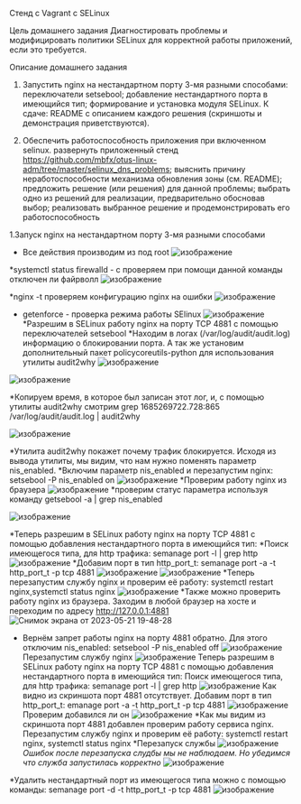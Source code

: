Стенд с Vagrant c SELinux

Цель домашнего задания
Диагностировать проблемы и модифицировать политики SELinux для корректной работы приложений, если это требуется.

Описание домашнего задания
1. Запустить nginx на нестандартном порту 3-мя разными способами:
переключатели setsebool;
добавление нестандартного порта в имеющийся тип;
формирование и установка модуля SELinux.
К сдаче:
README с описанием каждого решения (скриншоты и демонстрация приветствуются). 

2. Обеспечить работоспособность приложения при включенном selinux.
развернуть приложенный стенд https://github.com/mbfx/otus-linux-adm/tree/master/selinux_dns_problems; 
выяснить причину неработоспособности механизма обновления зоны (см. README);
предложить решение (или решения) для данной проблемы;
выбрать одно из решений для реализации, предварительно обосновав выбор;
реализовать выбранное решение и продемонстрировать его работоспособность

1.Запуск nginx на нестандартном порту 3-мя разными способами 
* Все действия производим из под root
![изображение](https://github.com/AlexanderSerg-jun/hm_SElinux/assets/85576634/7d153bb5-8b37-4585-a988-9ec5a01421e2)

*systemctl status firewalld - с проверяем при помощи данной команды отключен ли файрволл
![изображение](https://github.com/AlexanderSerg-jun/hm_SElinux/assets/85576634/b054eedc-6fa5-4980-9edd-24d4baef9854)

*nginx -t проверяем конфигурацию nginx на ошибки
![изображение](https://github.com/AlexanderSerg-jun/hm_SElinux/assets/85576634/62bdab3d-6a5f-4a16-8269-3b4edf089dc3)
* getenforce - проверка режима работы SElinux
![изображение](https://github.com/AlexanderSerg-jun/hm_SElinux/assets/85576634/21d32779-85aa-44e4-abc3-b264ca2b44ba)
*Разрешим в SELinux работу nginx на порту TCP 4881 c помощью переключателей setsebool
*Находим в логах (/var/log/audit/audit.log) информацию о блокировании порта. А так же установим дополнительный пакет policycoreutils-python для использования утилиты audit2why
![изображение](https://github.com/AlexanderSerg-jun/hm_SElinux/assets/85576634/e7730529-5ab1-4e3e-be21-a35149c4b77f)

![изображение](https://github.com/AlexanderSerg-jun/hm_SElinux/assets/85576634/33c622bd-229d-4ddb-bea9-3c021b8042e9)

*Копируем время, в которое был записан этот лог, и, с помощью утилиты audit2why смотрим 	 grep 1685269722.728:865 /var/log/audit/audit.log | audit2why

![изображение](https://github.com/AlexanderSerg-jun/hm_SElinux/assets/85576634/1d508da1-d848-4447-ab9c-f87e23d7d36b)

*Утилита audit2why покажет почему трафик блокируется. Исходя из вывода утилиты, мы видим, что нам нужно поменять параметр nis_enabled.
*Включим параметр nis_enabled и перезапустим nginx: setsebool -P nis_enabled on
![изображение](https://github.com/AlexanderSerg-jun/hm_SElinux/assets/85576634/5bbc34ad-98f1-4609-98e1-aee431d6560b)
*Проверим работу nginx из браузера 
![изображение](https://github.com/AlexanderSerg-jun/hm_SElinux/assets/85576634/f4aa985c-5423-444e-a52b-1fc07f6f9a97)
*проверим статус параметра используя команду  getsebool -a | grep nis_enabled

![изображение](https://github.com/AlexanderSerg-jun/hm_SElinux/assets/85576634/6d667f8c-7cd1-4c6e-9461-a15ef9bd4904)

*Теперь разрешим в SELinux работу nginx на порту TCP 4881 c помощью добавления нестандартного порта в имеющийся тип:
*Поиск имеющегося типа, для http трафика: semanage port -l | grep http
![изображение](https://github.com/AlexanderSerg-jun/hm_SElinux/assets/85576634/2eb27898-5260-456d-84cc-0bc5f4c38c32)
*Добавим порт в тип http_port_t: semanage port -a -t http_port_t -p tcp 4881
![изображение](https://github.com/AlexanderSerg-jun/hm_SElinux/assets/85576634/25f9ec29-448b-4f45-a584-ee9cbb7d6edf)
![изображение](https://github.com/AlexanderSerg-jun/hm_SElinux/assets/85576634/7168b928-603c-4853-9dad-e5254108d878)
*Теперь перезапустим службу nginx и проверим её работу: systemctl restart nginx,systemctl status nginx
![изображение](https://github.com/AlexanderSerg-jun/hm_SElinux/assets/85576634/60a1d12d-c576-4282-99fc-3343e5f60ab1)
*Также можно проверить работу nginx из браузера. Заходим в любой браузер на хосте и переходим по адресу http://127.0.0.1:4881
![Снимок экрана от 2023-05-21 19-48-28](https://github.com/AlexanderSerg-jun/hm_SElinux/assets/85576634/8674f31e-d29c-48f8-9645-32e4b20de7cd)
* Вернём запрет работы nginx на порту 4881 обратно. Для этого отключим nis_enabled: setsebool -P nis_enabled off
 ![изображение](https://github.com/AlexanderSerg-jun/hm_SElinux/assets/85576634/a8ad987d-8b89-4a16-983f-4a2f2a9894cd)
 Перезапустим службу nginx
 ![изображение](https://github.com/AlexanderSerg-jun/hm_SElinux/assets/85576634/27d290cd-eb1d-49d7-9fa4-fca5dfb7709f)
Теперь разрешим в SELinux работу nginx на порту TCP 4881 c помощью добавления нестандартного порта в имеющийся тип:
Поиск имеющегося типа, для http трафика: semanage port -l | grep http
![изображение](https://github.com/AlexanderSerg-jun/hm_SElinux/assets/85576634/c319f78d-6163-4ca9-9018-e4d6ebfc19d6)
Как видно из скриншота порт 4881 отсутствует.
Добавим порт в тип http_port_t: emanage port -a -t http_port_t -p tcp 4881
![изображение](https://github.com/AlexanderSerg-jun/hm_SElinux/assets/85576634/8df4adf2-729c-4e87-bc58-57efcc51598c)
Проверим добавился ли он 
![изображение](https://github.com/AlexanderSerg-jun/hm_SElinux/assets/85576634/6bffe4b2-00be-4bf3-9ee4-8155dc942b98)
 *Как мы видим из скриншота порт 4881 добавлен
 проверим работу сервиса nginx.
 Перезапустим службу nginx и проверим её работу: systemctl restart nginx, systemctl status nginx
 *Перезапуск службы
 ![изображение](https://github.com/AlexanderSerg-jun/hm_SElinux/assets/85576634/cafec6c1-6259-43aa-86e2-f0e9d0c0da73)
*Ошибок после перезапуска слудбы мы не наблюдаем. Но убедимся что служба запустилась корректно*
![изображение](https://github.com/AlexanderSerg-jun/hm_SElinux/assets/85576634/3a2c3111-d250-4609-8d06-4bc618f0d030)

*Удалить нестандартный порт из имеющегося типа можно с помощью команды: semanage port -d -t http_port_t -p tcp 4881
![изображение](https://github.com/AlexanderSerg-jun/hm_SElinux/assets/85576634/41b54614-3ee8-4825-80b9-b5acd316d5b8)



